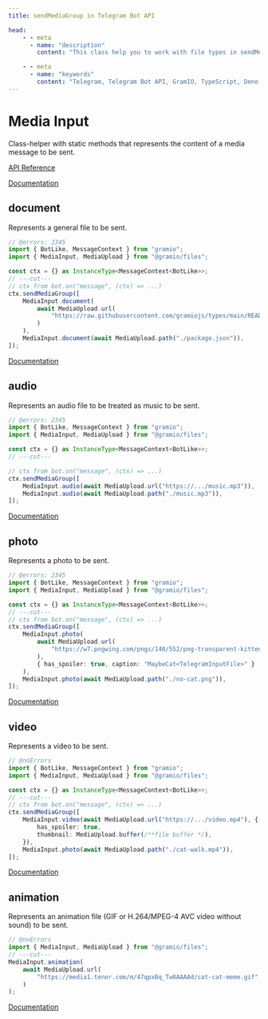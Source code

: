 ```yaml
---
title: sendMediaGroup in Telegram Bot API

head:
    - - meta
      - name: "description"
        content: "This class help you to work with file types in sendMediaGroup and other methods"

    - - meta
      - name: "keywords"
        content: "Telegram, Telegram Bot API, GramIO, TypeScript, Deno, Bun, Node.JS, Nodejs, file upload, file_id, attach"
---
```


# Media Input

Class-helper with static methods that represents the content of a media message to be sent.

[API Reference](https://jsr.io/@gramio/files/doc)

[Documentation](https://core.telegram.org/bots/api/#inputmedia)

## document

Represents a general file to be sent.

```ts twoslash
// @errors: 2345
import { BotLike, MessageContext } from "gramio";
import { MediaInput, MediaUpload } from "@gramio/files";

const ctx = {} as InstanceType<MessageContext<BotLike>>;
// ---cut---
// ctx from bot.on("message", (ctx) => ...)
ctx.sendMediaGroup([
    MediaInput.document(
        await MediaUpload.url(
            "https://raw.githubusercontent.com/gramiojs/types/main/README.md"
        )
    ),
    MediaInput.document(await MediaUpload.path("./package.json")),
]);
```

[Documentation](https://core.telegram.org/bots/api/#inputmediadocument)

## audio

Represents an audio file to be treated as music to be sent.

```ts twoslash
// @errors: 2345
import { BotLike, MessageContext } from "gramio";
import { MediaInput, MediaUpload } from "@gramio/files";

const ctx = {} as InstanceType<MessageContext<BotLike>>;
// ---cut---

// ctx from bot.on("message", (ctx) => ...)
ctx.sendMediaGroup([
    MediaInput.audio(await MediaUpload.url("https://.../music.mp3")),
    MediaInput.audio(await MediaUpload.path("./music.mp3")),
]);
```

[Documentation](https://core.telegram.org/bots/api/#inputmediaaudio)

## photo

Represents a photo to be sent.

```ts twoslash
// @errors: 2345
import { BotLike, MessageContext } from "gramio";
import { MediaInput, MediaUpload } from "@gramio/files";

const ctx = {} as InstanceType<MessageContext<BotLike>>;
// ---cut---
// ctx from bot.on("message", (ctx) => ...)
ctx.sendMediaGroup([
    MediaInput.photo(
        await MediaUpload.url(
            "https://w7.pngwing.com/pngs/140/552/png-transparent-kitten-if-cats-could-talk-the-meaning-of-meow-pet-sitting-dog-pet-dog-mammal-animals-cat-like-mammal.png"
        ),
        { has_spoiler: true, caption: "MaybeCat<TelegramInputFile>" }
    ),
    MediaInput.photo(await MediaUpload.path("./no-cat.png")),
]);
```

[Documentation](https://core.telegram.org/bots/api/#inputmediaphoto)

## video

Represents a video to be sent.

```ts twoslash
// @noErrors
import { BotLike, MessageContext } from "gramio";
import { MediaInput, MediaUpload } from "@gramio/files";

const ctx = {} as InstanceType<MessageContext<BotLike>>;
// ---cut---
// ctx from bot.on("message", (ctx) => ...)
ctx.sendMediaGroup([
    MediaInput.video(await MediaUpload.url("https://.../video.mp4"), {
        has_spoiler: true,
        thumbnail: MediaUpload.buffer(/**file buffer */),
    }),
    MediaInput.photo(await MediaUpload.path("./cat-walk.mp4")),
]);
```

[Documentation](https://core.telegram.org/bots/api/#inputmediavideo)

## animation

Represents an animation file (GIF or H.264/MPEG-4 AVC video without sound) to be sent.

```ts twoslash
// @noErrors
import { MediaInput, MediaUpload } from "@gramio/files";
// ---cut---
MediaInput.animation(
    await MediaUpload.url(
        "https://media1.tenor.com/m/47qpxBq_Tw0AAAAd/cat-cat-meme.gif"
    )
);
```

[Documentation](https://core.telegram.org/bots/api/#inputmediaanimation)
